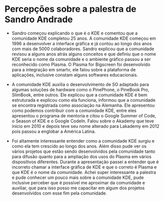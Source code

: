 # Percepções sobre a palestra de Sandro Andrade

- Sandro começou explicando o que é o KDE e comentou que a comunidade KDE completou 25 anos. A comunidade KDE começou em 1996 a desenvolver a interface gráfica e já contou ao longo dos anos com mais de 5000 colaboradores. Sandro explicou que a comunidade revisou a alguns anos atrás alguns conceitos e que definiu que o nome KDE seria o nome da comunidade e o ambiente gráfico passou a ser reconhecido como Plasma.
O Plasma for Bigscreen foi desenvolvido para a integração em smartv, ele falou sobre a plataforma de aplicações, inclusive constam alguns softwares educacionais. 

- A comunidade KDE auxilia o desenvolvimento de SO adaptado para algumas soluções de hardware como o PinePhone, o PineBook Pro, SlimBook, entre outros. Ele explicou que a comunidade KDE é bem estruturada e explicou como ela funciona, informou que a comunidade se encontra registrada como associação na Alemanha.
Ele apresentou como podemos contribuir com a comunidade KDE, entre eles apresentou o programa de mentoria e citou o Google Summer of Code, o Season of KDE e o Google CodeIn. Falou sobre o Akademy que teve inicio em 2010 e depois teve seu nome alterado para Lakademy em 2012 pois passou a englobar a América Latina.

- Foi altamente interessante entender como a comunidade KDE surgiu e como ela tem crescido ao longo dos anos. Além disso pude ver os vários projetos que estão sendo desenvolvidos pela comunidade tanto para difusão quanto para a ampliação dos usos do Plasma em vários dispositivos diferentes. Durante a apresentação passei a entender que é incorreto chamar a interface gráfica de KDE e que o correto é Plasma e que KDE é o nome da comunidade.
Achei super interessante a palestra e pude conhecer um pouco mais sobre a comunidade KDE, pude inclusive perceber que é possível me aproximar da comunidade e auxiliar, que para isso posso me capacitar em algum dos projetos desenvolvidos com esse fim pela comunidade.
